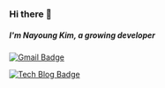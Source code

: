 ### Hi there 👋
##### I'm Nayoung Kim, a growing developer

[![Gmail Badge](https://img.shields.io/badge/Gmail-d14836?style=flat-square&logo=Gmail&logoColor=white&link=mailto:baozhi0112@gmail.com)](mailto:baozhi0112@gmail.com)

[![Tech Blog Badge](http://img.shields.io/badge/-Tech%20blog-black?style=flat-square&logo=github&link=https://nakorita.github.io/)](https://nakorita.github.io/) 



<!--
**nakorita/nakorita** is a ✨ _special_ ✨ repository because its `README.md` (this file) appears on your GitHub profile.

Here are some ideas to get you started:

- 🔭 I’m currently working on ...
- 🌱 I’m currently learning ...
- 👯 I’m looking to collaborate on ...
- 🤔 I’m looking for help with ...
- 💬 Ask me about ...
- 📫 How to reach me: ...
- 😄 Pronouns: ...
- ⚡ Fun fact: ...
-->

